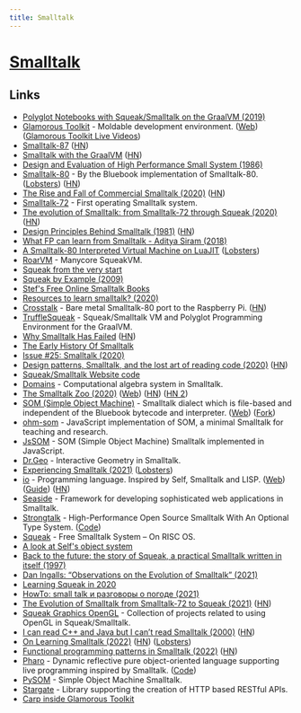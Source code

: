 ```yaml
---
title: Smalltalk
---
```


# [Smalltalk](https://squeak.org/)

## Links

- [Polyglot Notebooks with Squeak/Smalltalk on the GraalVM (2019)](https://www.youtube.com/watch?v=FAk3Ec8hmzk)
- [Glamorous Toolkit](https://github.com/feenkcom/gtoolkit) - Moldable development environment. ([Web](https://gtoolkit.com/)) ([Glamorous Toolkit Live Videos](https://www.youtube.com/playlist?list=PLfrs5bwLJOoAKCzYO27JPoqFZjjoamC9C))
- [Smalltalk-87](http://www.wirfs-brock.com/allen/things/smalltalk-things/smalltalk-87) ([HN](https://news.ycombinator.com/item?id=22683259))
- [Smalltalk with the GraalVM](https://www.javaadvent.com/2019/12/smalltalk-with-the-graalvm.html) ([HN](https://news.ycombinator.com/item?id=21735782))
- [Design and Evaluation of High Performance Small System (1986)](https://www2.eecs.berkeley.edu/Pubs/TechRpts/1986/CSD-86-287.pdf)
- [Smalltalk-80](https://github.com/dbanay/Smalltalk) - By the Bluebook implementation of Smalltalk-80. ([Lobsters](https://lobste.rs/s/ibrkwe/dbanay_smalltalk_by_blue_book_c)) ([HN](https://news.ycombinator.com/item?id=23307700))
- [The Rise and Fall of Commercial Smalltalk (2020)](http://www.wirfs-brock.com/allen/posts/914) ([HN](https://news.ycombinator.com/item?id=29223880))
- [Smalltalk-72](https://smalltalkzoo.thechm.org/HOPL-St72.html?snippets) - First operating Smalltalk system.
- [The evolution of Smalltalk: from Smalltalk-72 through Squeak (2020)](https://dl.acm.org/doi/abs/10.1145/3386335) ([HN](https://news.ycombinator.com/item?id=27537913))
- [Design Principles Behind Smalltalk (1981)](https://www.cs.virginia.edu/~evans/cs655/readings/smalltalk.html) ([HN](https://news.ycombinator.com/item?id=23496800))
- [What FP can learn from Smalltalk - Aditya Siram (2018)](https://www.youtube.com/watch?v=baxtyeFVn3w)
- [A Smalltalk-80 Interpreted Virtual Machine on LuaJIT](https://github.com/rochus-keller/Smalltalk) ([Lobsters](https://lobste.rs/s/vrvqhy/smalltalk_80_interpreted_virtual))
- [RoarVM](https://github.com/smarr/RoarVM) - Manycore SqueakVM.
- [Squeak from the very start](https://www.youtube.com/playlist?list=PL6601A198DF14788D)
- [Squeak by Example (2009)](https://pdxscholar.library.pdx.edu/cgi/viewcontent.cgi?article=1112&context=compsci_fac)
- [Stef's Free Online Smalltalk Books](http://stephane.ducasse.free.fr/FreeBooks.html)
- [Resources to learn smalltalk? (2020)](https://www.reddit.com/r/smalltalk/comments/frxp1f/resources_to_learn_smalltalk/)
- [Crosstalk](https://github.com/michaelengel/crosstalk) - Bare metal Smalltalk-80 port to the Raspberry Pi. ([HN](https://news.ycombinator.com/item?id=23874206))
- [TruffleSqueak](https://github.com/hpi-swa/trufflesqueak) - Squeak/Smalltalk VM and Polyglot Programming Environment for the GraalVM.
- [Why Smalltalk Has Failed](https://gbracha.blogspot.com/2020/05/bits-of-history-words-of-advice.html?m=1) ([HN](https://news.ycombinator.com/item?id=24329485))
- [The Early History Of Smalltalk](http://worrydream.com/EarlyHistoryOfSmalltalk/)
- [Issue #25: Smalltalk (2020)](https://deprogrammaticaipsum.com/issue-25-smalltalk/)
- [Design patterns, Smalltalk, and the lost art of reading code (2020)](https://medium.com/swlh/design-patterns-smalltalk-and-the-lost-art-of-reading-code-1727d93fd7fa) ([HN](https://news.ycombinator.com/item?id=24842298))
- [Squeak/Smalltalk Website code](https://github.com/squeak-smalltalk/squeak.org)
- [Domains](https://github.com/len/Domains) - Computational algebra system in Smalltalk.
- [The Smalltalk Zoo (2020)](https://computerhistory.org/blog/introducing-the-smalltalk-zoo-48-years-of-smalltalk-history-at-chm/) ([Web](https://smalltalkzoo.thechm.org/)) ([HN](https://news.ycombinator.com/item?id=25461760)) ([HN 2](https://news.ycombinator.com/item?id=25754311))
- [SOM (Simple Object Machine)](https://github.com/rochus-keller/Som) - Smalltalk dialect which is file-based and independent of the Bluebook bytecode and interpreter. ([Web](http://som-st.github.io/)) ([Fork](https://github.com/SOM-st/SOM))
- [ohm-som](https://github.com/pdubroy/ohm-som) - JavaScript implementation of SOM, a minimal Smalltalk for teaching and research.
- [JsSOM](https://github.com/SOM-st/JsSOM) - SOM (Simple Object Machine) Smalltalk implemented in JavaScript.
- [Dr.Geo](http://www.drgeo.eu/) - Interactive Geometry in Smalltalk.
- [Experiencing Smalltalk (2021)](https://nikhilism.com/post/2021/experiencing-smalltalk/) ([Lobsters](https://lobste.rs/s/wgnazl/experiencing_smalltalk))
- [io](https://github.com/IoLanguage/io) - Programming language. Inspired by Self, Smalltalk and LISP. ([Web](https://iolanguage.org/)) ([Guide](https://iolanguage.org/guide/guide.html)) ([HN](https://news.ycombinator.com/item?id=29652317))
- [Seaside](https://github.com/SeasideSt/Seaside) - Framework for developing sophisticated web applications in Smalltalk.
- [Strongtalk](http://www.strongtalk.org/) - High-Performance Open Source Smalltalk With An Optional Type System. ([Code](https://github.com/talksmall/Strongtalk))
- [Squeak](http://www.rowledge.org/tim/squeak/) - Free Smalltalk System – On RISC OS.
- [A look at Self's object system](https://sin-ack.github.io/posts/self-object-system/)
- [Back to the future: the story of Squeak, a practical Smalltalk written in itself (1997)](http://www.vpri.org/pdf/tr1997001_backto.pdf)
- [Dan Ingalls: “Observations on the Evolution of Smalltalk” (2021)](https://www.youtube.com/watch?v=xcYxSCH2y1w)
- [Learning Squeak in 2020](https://wiki.squeak.org/squeak/6622)
- [HowTo: small talk и разговоры о погоде (2021)](https://vas3k.club/post/11188/)
- [The Evolution of Smalltalk from Smalltalk-72 to Squeak (2021)](https://www.pldi21.org/prerecorded_hopl.17.html) ([HN](https://news.ycombinator.com/item?id=28332205))
- [Squeak Graphics OpenGL](https://github.com/hpi-swa-lab/squeak-graphics-opengl) - Collection of projects related to using OpenGL in Squeak/Smalltalk.
- [I can read C++ and Java but I can’t read Smalltalk (2000)](http://www.eli.sdsu.edu/courses/spring01/cs635/readingSmalltalk.pdf) ([HN](https://news.ycombinator.com/item?id=29573959))
- [On Learning Smalltalk (2022)](https://blog.robsayers.com/on-learning-smalltalk) ([HN](https://news.ycombinator.com/item?id=29890205)) ([Lobsters](https://lobste.rs/s/qiteeh/on_learning_smalltalk))
- [Functional programming patterns in Smalltalk (2022)](https://blog.wilcoxd.com/2022/02/21/Functional-Programming-Patterns-In-Smalltalk/) ([HN](https://news.ycombinator.com/item?id=30513940))
- [Pharo](https://pharo.org/) - Dynamic reflective pure object-oriented language supporting live programming inspired by Smalltalk. ([Code](https://github.com/pharo-project/pharo))
- [PySOM](https://github.com/smarr/PySOM) - Simple Object Machine Smalltalk.
- [Stargate](https://github.com/ba-st/Stargate) - Library supporting the creation of HTTP based RESTful APIs.
- [Carp inside Glamorous Toolkit](https://github.com/carpentry-org/gt4carp)